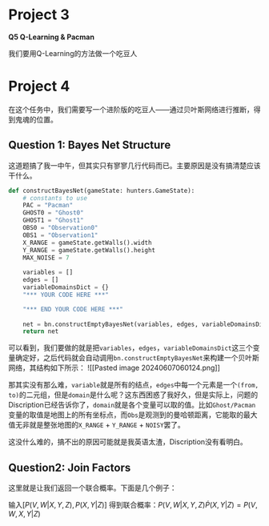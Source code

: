 # Project 3

**Q5 Q-Learning & Pacman**

我们要用Q-Learning的方法做一个吃豆人

# Project 4

在这个任务中，我们需要写一个进阶版的吃豆人——通过贝叶斯网络进行推断，得到鬼魂的位置。

## Question 1: Bayes Net Structure

这道题搞了我一中午，但其实只有寥寥几行代码而已。主要原因是没有搞清楚应该干什么。

```python
def constructBayesNet(gameState: hunters.GameState):
    # constants to use
    PAC = "Pacman"
    GHOST0 = "Ghost0"
    GHOST1 = "Ghost1"
    OBS0 = "Observation0"
    OBS1 = "Observation1"
    X_RANGE = gameState.getWalls().width
    Y_RANGE = gameState.getWalls().height
    MAX_NOISE = 7
    
    variables = []
    edges = []
    variableDomainsDict = {}
    "*** YOUR CODE HERE ***"

    "*** END YOUR CODE HERE ***"
    
    net = bn.constructEmptyBayesNet(variables, edges, variableDomainsDict)
    return net
```

可以看到，我们要做的就是把`variables`，`edges`，`variableDomainsDict`这三个变量确定好，之后代码就会自动调用`bn.constructEmptyBayesNet`来构建一个贝叶斯网络，其结构如下所示：
![[Pasted image 20240607060124.png]]

那其实没有那么难，`variable`就是所有的结点，`edges`中每一个元素是一个`(from, to)`的二元组，但是`domain`是什么呢？这东西困惑了我好久，但是实际上，问题的Discription已经告诉你了，`domain`就是各个变量可以取的值。比如`Ghost/Pacman`变量的取值是地图上的所有坐标点，而`Obs`是观测到的曼哈顿距离，它能取的最大值无非就是整张地图的`X_RANGE` + `Y_RANGE` + `NOISY`罢了。

这没什么难的，搞不出的原因可能就是我英语太渣，Discription没有看明白。

## Question2: Join Factors

这里就是让我们返回一个联合概率。下面是几个例子：

输入$[P(V, W | X, Y, Z), P(X, Y | Z)]$
得到联合概率：$P(V, W | X, Y, Z) \dot P(X, Y | Z) = P(V, W, X, Y | Z)$

